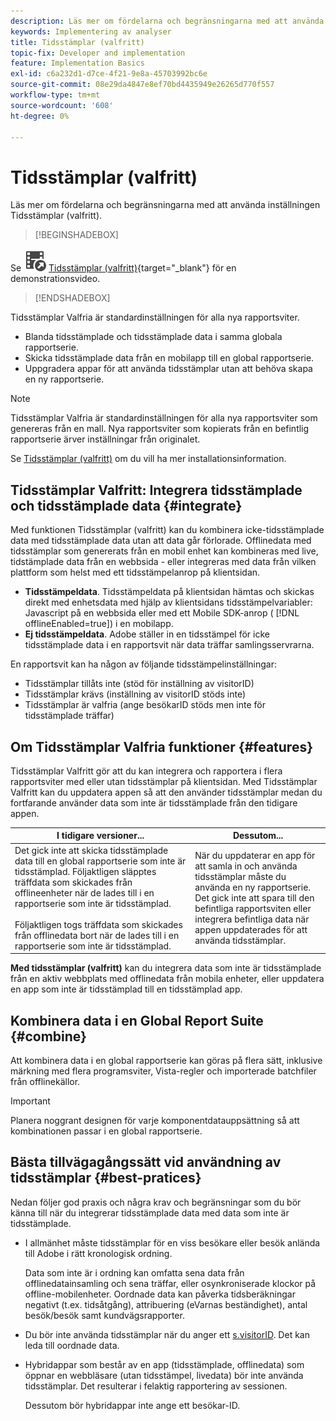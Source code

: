 ```yaml
---
description: Läs mer om fördelarna och begränsningarna med att använda inställningen Tidsstämplar (valfritt).
keywords: Implementering av analyser
title: Tidsstämplar (valfritt)
topic-fix: Developer and implementation
feature: Implementation Basics
exl-id: c6a232d1-d7ce-4f21-9e8a-45703992bc6e
source-git-commit: 08e29da4847e8ef70bd4435949e26265d770f557
workflow-type: tm+mt
source-wordcount: '608'
ht-degree: 0%

---
```


# Tidsstämplar (valfritt)

Läs mer om fördelarna och begränsningarna med att använda inställningen Tidsstämplar (valfritt).


>[!BEGINSHADEBOX]

Se ![VideoCheckedOut](/help/assets/icons/VideoCheckedOut.svg) [Tidsstämplar (valfritt)](https://video.tv.adobe.com/v/335740?quality=12&learn=on){target="_blank"} för en demonstrationsvideo.

>[!ENDSHADEBOX]


Tidsstämplar Valfria är standardinställningen för alla nya rapportsviter.

* Blanda tidsstämplade och tidsstämplade data i samma globala rapportserie.
* Skicka tidsstämplade data från en mobilapp till en global rapportserie.
* Uppgradera appar för att använda tidsstämplar utan att behöva skapa en ny rapportserie.

>[!NOTE]
>
>Tidsstämplar Valfria är standardinställningen för alla nya rapportsviter som genereras från en mall. Nya rapportsviter som kopierats från en befintlig rapportserie ärver inställningar från originalet.

Se [Tidsstämplar (valfritt)](https://experienceleague.adobe.com/docs/analytics/admin/admin-tools/timestamp-optional.html) om du vill ha mer installationsinformation.

## Tidsstämplar Valfritt: Integrera tidsstämplade och tidsstämplade data {#integrate}

Med funktionen Tidsstämplar (valfritt) kan du kombinera icke-tidsstämplade data med tidsstämplade data utan att data går förlorade. Offlinedata med tidsstämplar som genererats från en mobil enhet kan kombineras med live, tidstämplade data från en webbsida - eller integreras med data från vilken plattform som helst med ett tidsstämpelanrop på klientsidan.

* **Tidsstämpeldata**. Tidsstämpeldata på klientsidan hämtas och skickas direkt med enhetsdata med hjälp av klientsidans tidsstämpelvariabler: Javascript på en webbsida eller med ett Mobile SDK-anrop ( [!DNL offlineEnabled=true]) i en mobilapp.
* **Ej tidsstämpeldata**. Adobe ställer in en tidsstämpel för icke tidsstämplade data i en rapportsvit när data träffar samlingsservrarna.

En rapportsvit kan ha någon av följande tidsstämpelinställningar:

* Tidsstämplar tillåts inte (stöd för inställning av visitorID)
* Tidsstämplar krävs (inställning av visitorID stöds inte)
* Tidsstämplar är valfria (ange besökarID stöds men inte för tidsstämplade träffar)

## Om Tidsstämplar Valfria funktioner {#features}

Tidsstämplar Valfritt gör att du kan integrera och rapportera i flera rapportsviter med eller utan tidsstämplar på klientsidan. Med Tidsstämplar Valfritt kan du uppdatera appen så att den använder tidsstämplar medan du fortfarande använder data som inte är tidsstämplade från den tidigare appen.

| I tidigare versioner... | Dessutom... |
|--- |--- |
| Det gick inte att skicka tidsstämplade data till en global rapportserie som inte är tidsstämplad. Följaktligen släpptes träffdata som skickades från offlineenheter när de lades till i en rapportserie som inte är tidsstämplad. <br/><br/>Följaktligen togs träffdata som skickades från offlinedata bort när de lades till i en rapportserie som inte är tidsstämplad. | När du uppdaterar en app för att samla in och använda tidsstämplar måste du använda en ny rapportserie. <br/>Det gick inte att spara till den befintliga rapportsviten eller integrera befintliga data när appen uppdaterades för att använda tidsstämplar. |

**Med tidsstämplar (valfritt)** kan du integrera data som inte är tidsstämplade från en aktiv webbplats med offlinedata från mobila enheter, eller uppdatera en app som inte är tidsstämplad till en tidsstämplad app.

## Kombinera data i en Global Report Suite {#combine}

Att kombinera data i en global rapportserie kan göras på flera sätt, inklusive märkning med flera programsviter, Vista-regler och importerade batchfiler från offlinekällor.

>[!IMPORTANT]
>
>Planera noggrant designen för varje komponentdatauppsättning så att kombinationen passar i en global rapportserie.

## Bästa tillvägagångssätt vid användning av tidsstämplar {#best-pratices}

Nedan följer god praxis och några krav och begränsningar som du bör känna till när du integrerar tidsstämplade data med data som inte är tidsstämplade.

* I allmänhet måste tidsstämplar för en viss besökare eller besök anlända till Adobe i rätt kronologisk ordning.

  Data som inte är i ordning kan omfatta sena data från offlinedatainsamling och sena träffar, eller osynkroniserade klockor på offline-mobilenheter. Oordnade data kan påverka tidsberäkningar negativt (t.ex. tidsåtgång), attribuering (eVarnas beständighet), antal besök/besök samt kundvägsrapporter.

* Du bör inte använda tidsstämplar när du anger ett [s.visitorID](/help/implement/vars/config-vars/visitorid.md). Det kan leda till oordnade data.

* Hybridappar som består av en app (tidsstämplade, offlinedata) som öppnar en webbläsare (utan tidsstämpel, livedata) bör inte använda tidsstämplar. Det resulterar i felaktig rapportering av sessionen.

  Dessutom bör hybridappar inte ange ett besökar-ID.
